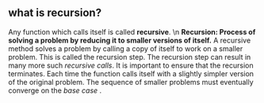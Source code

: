 **what is recursion?**
--------------------------------
Any function which calls itself is called **recursive**. \n
**Recursion: Process of solving a problem by reducing it to smaller versions of itself.**
A recursive method solves a problem by calling a copy of itself to work on a smaller problem. This is called the recursion step. The
recursion step can result in many more such _recursive calls_.
It is important to ensure that the recursion terminates. Each time the function calls itself with a
slightly simpler version of the original problem. The sequence of smaller problems must
eventually converge on the _base case_ .

